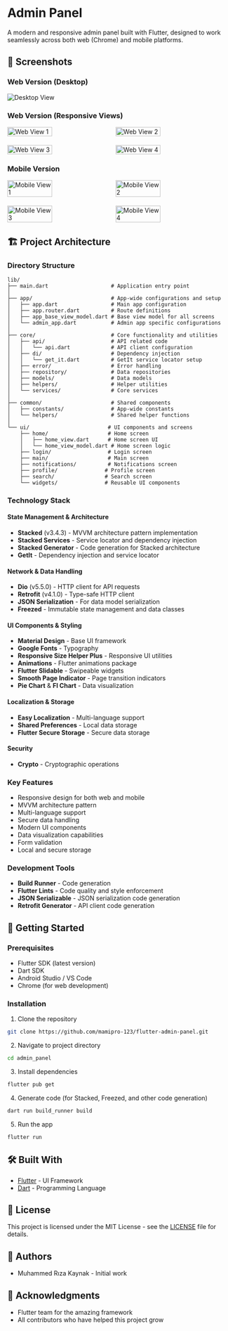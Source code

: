 # Admin Panel

A modern and responsive admin panel built with Flutter, designed to work seamlessly across both web (Chrome) and mobile platforms.

## 📱 Screenshots

### Web Version (Desktop)
![Desktop View](assets/readme.md/web/Screenshot%202025-04-25%20at%2022.52.42.png)

### Web Version (Responsive Views)
<div style="display: flex; flex-wrap: wrap; gap: 20px;">
  <img src="assets/readme.md/web/Screenshot%202025-04-25%20at%2022.52.56.png" width="45%" alt="Web View 1">
  <img src="assets/readme.md/web/Screenshot%202025-04-25%20at%2022.53.06.png" width="45%" alt="Web View 2">
  <img src="assets/readme.md/web/Screenshot%202025-04-25%20at%2022.53.15.png" width="45%" alt="Web View 3">
  <img src="assets/readme.md/web/Screenshot%202025-04-25%20at%2022.53.34.png" width="45%" alt="Web View 4">
</div>

### Mobile Version
<div style="display: flex; flex-wrap: wrap; gap: 20px;">
  <img src="assets/readme.md/mobil/Screenshot%202025-04-25%20at%2022.36.24.png" width="45%" alt="Mobile View 1">
  <img src="assets/readme.md/mobil/Screenshot%202025-04-25%20at%2022.36.35.png" width="45%" alt="Mobile View 2">
  <img src="assets/readme.md/mobil/Screenshot%202025-04-25%20at%2022.36.47.png" width="45%" alt="Mobile View 3">
  <img src="assets/readme.md/mobil/Screenshot%202025-04-25%20at%2022.37.28.png" width="45%" alt="Mobile View 4">
</div>

## 🏗️ Project Architecture

### Directory Structure
```
lib/
├── main.dart                    # Application entry point
│
├── app/                         # App-wide configurations and setup
│   ├── app.dart                 # Main app configuration
│   ├── app.router.dart          # Route definitions
│   ├── app_base_view_model.dart # Base view model for all screens
│   └── admin_app.dart           # Admin app specific configurations
│
├── core/                        # Core functionality and utilities
│   ├── api/                     # API related code
│   │   └── api.dart             # API client configuration
│   ├── di/                      # Dependency injection
│   │   └── get_it.dart          # GetIt service locator setup
│   ├── error/                   # Error handling
│   ├── repository/              # Data repositories
│   ├── models/                  # Data models
│   ├── helpers/                 # Helper utilities
│   └── services/                # Core services
│
├── common/                      # Shared components
│   ├── constants/               # App-wide constants
│   └── helpers/                 # Shared helper functions
│
└── ui/                         # UI components and screens
    ├── home/                   # Home screen
    │   ├── home_view.dart      # Home screen UI
    │   └── home_view_model.dart # Home screen logic
    ├── login/                  # Login screen
    ├── main/                   # Main screen
    ├── notifications/          # Notifications screen
    ├── profile/               # Profile screen
    ├── search/                # Search screen
    └── widgets/               # Reusable UI components
```

### Technology Stack

#### State Management & Architecture
- **Stacked** (v3.4.3) - MVVM architecture pattern implementation
- **Stacked Services** - Service locator and dependency injection
- **Stacked Generator** - Code generation for Stacked architecture
- **GetIt** - Dependency injection and service locator

#### Network & Data Handling
- **Dio** (v5.5.0) - HTTP client for API requests
- **Retrofit** (v4.1.0) - Type-safe HTTP client
- **JSON Serialization** - For data model serialization
- **Freezed** - Immutable state management and data classes

#### UI Components & Styling
- **Material Design** - Base UI framework
- **Google Fonts** - Typography
- **Responsive Size Helper Plus** - Responsive UI utilities
- **Animations** - Flutter animations package
- **Flutter Slidable** - Swipeable widgets
- **Smooth Page Indicator** - Page transition indicators
- **Pie Chart** & **Fl Chart** - Data visualization

#### Localization & Storage
- **Easy Localization** - Multi-language support
- **Shared Preferences** - Local data storage
- **Flutter Secure Storage** - Secure data storage

#### Security
- **Crypto** - Cryptographic operations

### Key Features
- Responsive design for both web and mobile
- MVVM architecture pattern
- Multi-language support
- Secure data handling
- Modern UI components
- Data visualization capabilities
- Form validation
- Local and secure storage

### Development Tools
- **Build Runner** - Code generation
- **Flutter Lints** - Code quality and style enforcement
- **JSON Serializable** - JSON serialization code generation
- **Retrofit Generator** - API client code generation

## 🚀 Getting Started

### Prerequisites

- Flutter SDK (latest version)
- Dart SDK
- Android Studio / VS Code
- Chrome (for web development)

### Installation

1. Clone the repository
```bash
git clone https://github.com/mamipro-123/flutter-admin-panel.git
```

2. Navigate to project directory
```bash
cd admin_panel
```

3. Install dependencies
```bash
flutter pub get
```

4. Generate code (for Stacked, Freezed, and other code generation)
```bash
dart run build_runner build
```

5. Run the app
```bash
flutter run
```

## 🛠️ Built With

- [Flutter](https://flutter.dev/) - UI Framework
- [Dart](https://dart.dev/) - Programming Language

## 📄 License

This project is licensed under the MIT License - see the [LICENSE](LICENSE) file for details.

## 👥 Authors

- Muhammed Rıza Kaynak - Initial work

## 🙏 Acknowledgments

- Flutter team for the amazing framework
- All contributors who have helped this project grow
